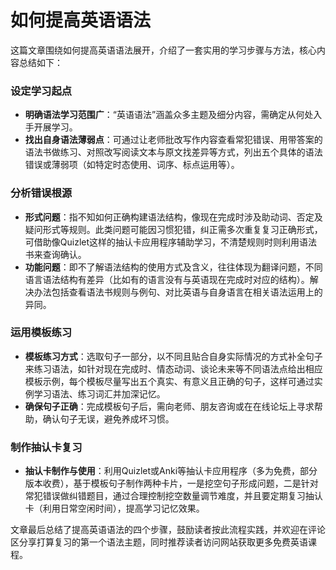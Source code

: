 # 如何提高英语语法
这篇文章围绕如何提高英语语法展开，介绍了一套实用的学习步骤与方法，核心内容总结如下：

### 设定学习起点
- **明确语法学习范围广**：“英语语法”涵盖众多主题及细分内容，需确定从何处入手开展学习。
- **找出自身语法薄弱点**：可通过让老师批改写作内容查看常犯错误、用带答案的语法书做练习、对照改写阅读文本与原文找差异等方式，列出五个具体的语法错误或薄弱项（如特定时态使用、词序、标点运用等）。

### 分析错误根源
- **形式问题**：指不知如何正确构建语法结构，像现在完成时涉及助动词、否定及疑问形式等规则。此类问题可能因习惯犯错，纠正需多次重复复习正确形式，可借助像Quizlet这样的抽认卡应用程序辅助学习，不清楚规则时则利用语法书来查询确认。
- **功能问题**：即不了解语法结构的使用方式及含义，往往体现为翻译问题，不同语言语法结构有差异（比如有的语言没有与英语现在完成时对应的结构）。解决办法包括查看语法书规则与例句、对比英语与自身语言在相关语法运用上的异同。

### 运用模板练习
- **模板练习方式**：选取句子一部分，以不同且贴合自身实际情况的方式补全句子来练习语法，如针对现在完成时、情态动词、谈论未来等不同语法点给出相应模板示例，每个模板尽量写出五个真实、有意义且正确的句子，这样可通过实例学习语法、练习词汇并加深记忆。
- **确保句子正确**：完成模板句子后，需向老师、朋友咨询或在在线论坛上寻求帮助，确认句子无误，避免养成坏习惯。

### 制作抽认卡复习
- **抽认卡制作与使用**：利用Quizlet或Anki等抽认卡应用程序（多为免费，部分版本收费），基于模板句子制作两种卡片，一是挖空句子形成问题，二是针对常犯错误做纠错题目，通过合理控制挖空数量调节难度，并且要定期复习抽认卡（利用日常空闲时间），提高学习记忆效果。

文章最后总结了提高英语语法的四个步骤，鼓励读者按此流程实践，并欢迎在评论区分享打算复习的第一个语法主题，同时推荐读者访问网站获取更多免费英语课程。 
